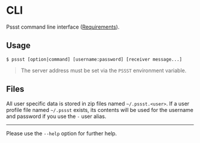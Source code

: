CLI
===
Pssst command line interface ([Requirements](pssst.pip)).

Usage
-----
```
$ pssst [option|command] [username:password] [receiver message...]
```

> The server address must be set via the `PSSST` environment variable.

Files
-----
All user specific data is stored in zip files named `~/.pssst.<user>`.
If a user profile file named `~/.pssst` exists, its contents will be 
used for the username and password if you use the `-` user alias.

----
Please use the `--help` option for further help.